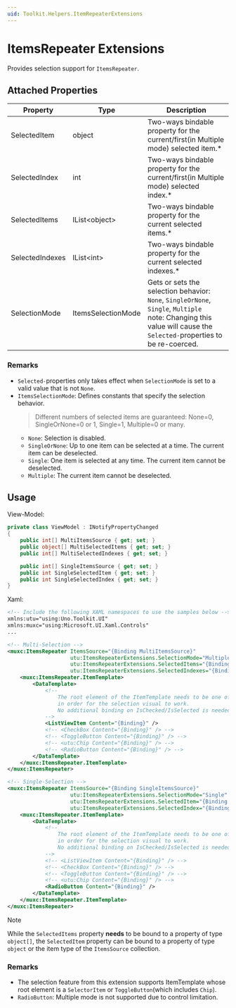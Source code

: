 ```yaml
---
uid: Toolkit.Helpers.ItemRepeaterExtensions
---
```


# ItemsRepeater Extensions

Provides selection support for `ItemsRepeater`.

## Attached Properties

Property|Type|Description
-|-|-
SelectedItem|object|Two-ways bindable property for the current/first(in Multiple mode) selected item.\*
SelectedIndex|int|Two-ways bindable property for the current/first(in Multiple mode) selected index.\*
SelectedItems|IList\<object>|Two-ways bindable property for the current selected items.\*
SelectedIndexes|IList\<int>|Two-ways bindable property for the current selected indexes.\*
SelectionMode|ItemsSelectionMode|Gets or sets the selection behavior: `None`, `SingleOrNone`, `Single`, `Multiple` <br/> note: Changing this value will cause the `Selected-`properties to be re-coerced.

### Remarks

- `Selected-`properties only takes effect when `SelectionMode` is set to a valid value that is not `None`.
- `ItemsSelectionMode`: Defines constants that specify the selection behavior.
  > Different numbers of selected items are guaranteed: None=0, SingleOrNone=0 or 1, Single=1, Multiple=0 or many.
  - `None`: Selection is disabled.
  - `SingleOrNone`: Up to one item can be selected at a time. The current item can be deselected.
  - `Single`: One item is selected at any time. The current item cannot be deselected.
  - `Multiple`: The current item cannot be deselected.

## Usage

View-Model:
```cs
private class ViewModel : INotifyPropertyChanged
{
    public int[] MultiItemsSource { get; set; }
    public object[] MultiSelectedItems { get; set; }
    public int[] MultiSelectedIndexes { get; set; }

    public int[] SingleItemsSource { get; set; }
    public int SingleSelectedItem { get; set; }
    public int SingleSelectedIndex { get; set; }
}
```

Xaml:
```xml
<!-- Include the following XAML namespaces to use the samples below -->
xmlns:utu="using:Uno.Toolkit.UI"
xmlns:muxc="using:Microsoft.UI.Xaml.Controls"
...

<!-- Multi-Selection -->
<muxc:ItemsRepeater ItemsSource="{Binding MultiItemsSource}"
                    utu:ItemsRepeaterExtensions.SelectionMode="Multiple"
                    utu:ItemsRepeaterExtensions.SelectedItems="{Binding MultiSelectedItems, Mode=TwoWay}"
                    utu:ItemsRepeaterExtensions.SelectedIndexes="{Binding MultiSelectedIndexes, Mode=TwoWay}">
    <muxc:ItemsRepeater.ItemTemplate>
        <DataTemplate>
            <!--
                The root element of the ItemTemplate needs to be one of these below,
                in order for the selection visual to work.
                No additional binding on IsChecked/IsSelected is needed; It is handled by this extension.
            -->
            <ListViewItem Content="{Binding}" />
            <!-- <CheckBox Content="{Binding}" /> -->
            <!-- <ToggleButton Content="{Binding}" /> -->
            <!-- <utu:Chip Content="{Binding}" /> -->
            <!-- <RadioButton Content="{Binding}" /> -->
        </DataTemplate>
    </muxc:ItemsRepeater.ItemTemplate>
</muxc:ItemsRepeater>

<!-- Single-Selection -->
<muxc:ItemsRepeater ItemsSource="{Binding SingleItemsSource}"
                    utu:ItemsRepeaterExtensions.SelectionMode="Single"
                    utu:ItemsRepeaterExtensions.SelectedItem="{Binding SingleSelectedItem, Mode=TwoWay}"
                    utu:ItemsRepeaterExtensions.SelectedIndex="{Binding SingleSelectedIndex, Mode=TwoWay}">
    <muxc:ItemsRepeater.ItemTemplate>
        <DataTemplate>
            <!--
                The root element of the ItemTemplate needs to be one of these below,
                in order for the selection visual to work.
                No additional binding on IsChecked/IsSelected is needed; It is handled by this extension.
            -->
            <!-- <ListViewItem Content="{Binding}" /> -->
            <!-- <CheckBox Content="{Binding}" /> -->
            <!-- <ToggleButton Content="{Binding}" /> -->
            <!-- <utu:Chip Content="{Binding}" /> -->
            <RadioButton Content="{Binding}" />
        </DataTemplate>
    </muxc:ItemsRepeater.ItemTemplate>
</muxc:ItemsRepeater>
```

> [!NOTE]
> While the `SelectedItems` property **needs** to be bound to a property of type `object[]`,
> the `SelectedItem` property can be bound to a property of type `object` or the item type of the `ItemsSource` collection.

### Remarks

- The selection feature from this extension supports ItemTemplate whose root element is a `SelectorItem` or `ToggleButton`(which includes `Chip`).
- `RadioButton`: Multiple mode is not supported due to control limitation.
